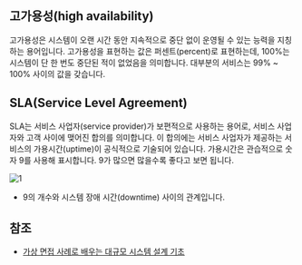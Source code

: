 ## 고가용성(high availability)
고가용성은 시스템이 오랜 시간 동안 지속적으로 중단 없이 운영될 수 있는 능력을 지칭하는 용어입니다. 고가용성을 표현하는 값은 퍼센트(percent)로 표현하는데, 100%는 시스템이 단 한 번도 중단된 적이 없었음을 의미합니다. 대부분의 서비스는 99% ~ 100% 사이의 값을 갖습니다.

## SLA(Service Level Agreement)
SLA는 서비스 사업자(service provider)가 보편적으로 사용하는 용어로, 서비스 사업자와 고객 사이에 맺어진 합의를 의미합니다. 이 합의에는 서비스 사업자가 제공하는 서비스의 가용시간(uptime)이 공식적으로 기술되어 있습니다. 가용시간은 관습적으로 숫자 9를 사용해 표시합니다. 9가  많으면 많을수록 좋다고 보면 됩니다.   

![1]()   
* 9의 개수와 시스템 장애 시간(downtime) 사이의 관계입니다.

## 참조
* [가상 면접 사례로 배우는 대규모 시스템 설계 기초](http://www.kyobobook.co.kr/product/detailViewKor.laf?ejkGb=KOR&mallGb=KOR&barcode=9788966263158&orderClick=&Kc=)